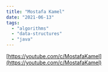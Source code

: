 ```yaml
---
title: "Mostafa Kamel"
date: "2021-06-13"
tags:
  - "algorithms"
  - "data-structures"
  - "java"
---
```


[https://youtube.com/c/MostafaKamel](https://youtube.com/c/MostafaKamel)
